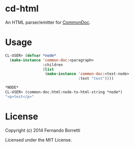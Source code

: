 # cd-html

An HTML parser/emitter for [CommonDoc](https://github.com/CommonDoc/common-doc).

# Usage

```lisp
CL-USER> (defvar *node*
  (make-instance 'common-doc:<paragraph>
                 :children
                 (list
                  (make-instance 'common-doc:<text-node>
                                 :text "test"))))

*NODE*
CL-USER> (common-doc.html:node-to-html-string *node*)
"<p>test</p>"
```

# License

Copyright (c) 2014 Fernando Borretti

Licensed under the MIT License.
